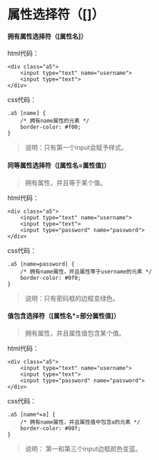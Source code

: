 # 属性选择符（[]）

#### 拥有属性选择符（[属性名]）

html代码：

	<div class="a5">
		<input type="text" name="username">
		<input type="text">
	</div>

css代码：

	.a5 [name] {
		/* 拥有name属性的元素 */
		border-color: #f00;
	}

> 说明：只有第一个input会赋予样式。

#### 同等属性选择符（[属性名=属性值]）
> 拥有属性，并且等于某个值。

html代码：<br>

	<div class="a5">
		<input type="text" name="username">
		<input type="text">
		<input type="password" name="password">
	</div>

css代码：<br>

	.a5 [name=password] {
		/* 拥有name属性，并且属性等于username的元素 */
		border-color: #0f0;
	}

> 说明：只有密码框的边框变绿色。

#### 值包含选择符（[属性名*=部分属性值]）
> 拥有属性，并且属性值包含某个值。

html代码：

	<div class="a5">
		<input type="text" name="username">
		<input type="text">
		<input type="password" name="password">
	</div>

css代码：

	.a5 [name*=a] {
		/* 拥有name属性，并且属性值中包含a的元素 */
		border-color: #00f;
	}

> 说明： 第一和第三个input边框颜色变蓝。